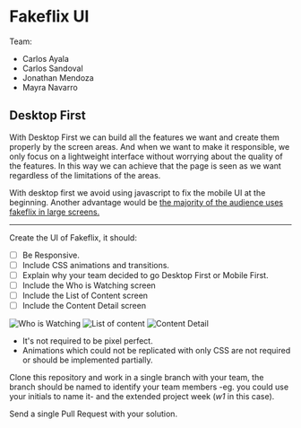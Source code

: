 # Fakeflix UI
Team:
- Carlos Ayala
- Carlos Sandoval
- Jonathan Mendoza
- Mayra Navarro
## Desktop First
With Desktop First we can build all the features we want and create them properly by the screen areas. And when we want to make it responsible, we only focus on a lightweight interface without worrying about the quality of the features. In this way we can achieve that the page is seen as we want regardless of the limitations of the areas.

With desktop first we avoid using javascript to fix the mobile UI at the beginning. Another advantage would be [the majority of the audience uses fakeflix in large screens.](https://www.vox.com/2018/3/7/17094610/netflix-70-percent-tv-viewing-statistics)

--------------------------

Create the UI of Fakeflix, it should:

- [ ] Be Responsive.
- [ ] Include CSS animations and transitions.
- [ ] Explain why your team decided to go Desktop First or Mobile First.
- [ ] Include the Who is Watching screen
- [ ] Include the List of Content screen
- [ ] Include the Content Detail screen

![Who is Watching](https://github.com/ableco/code-school/blob/master/_media/m3w3/who-is-watching.png)
![List of content](https://github.com/ableco/code-school/blob/master/_media/m3w3/content-list.png)
![Content Detail](https://github.com/ableco/code-school/blob/master/_media/m3w3/content-detail.jpg)

- It's not required to be pixel perfect.
- Animations which could not be replicated with only CSS are not required or should be implemented partially.

Clone this repository and work in a single branch with your team, the branch should be named to identify your team members -eg. you could use your initials to name it- and the extended project week (_w1_ in this case).

Send a single Pull Request with your solution.
